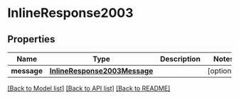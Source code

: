 # InlineResponse2003

## Properties
Name | Type | Description | Notes
------------ | ------------- | ------------- | -------------
**message** | [**InlineResponse2003Message**](InlineResponse2003Message.md) |  | [optional] 

[[Back to Model list]](../README.md#documentation-for-models) [[Back to API list]](../README.md#documentation-for-api-endpoints) [[Back to README]](../README.md)


